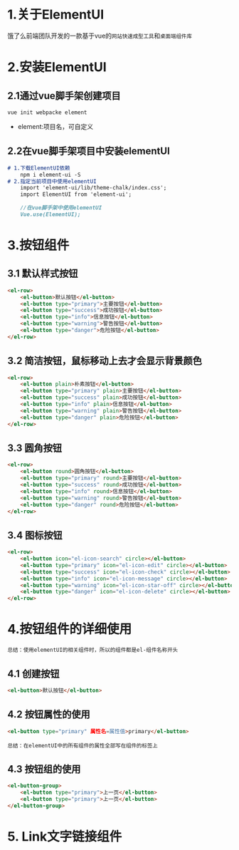 # 1.关于ElementUI

饿了么前端团队开发的一款基于vue的`网站快速成型工具`和`桌面端组件库`

# 2.安装ElementUI

## 2.1通过vue脚手架创建项目

```shell
vue init webpacke element
```

- element:项目名，可自定义

## 2.2在vue脚手架项目中安装elementUI

```markdown
# 1.下载ElementUI依赖
	npm i element-ui -S
# 2.指定当前项目中使用elementUI
	import 'element-ui/lib/theme-chalk/index.css';
	import ElementUI from 'element-ui';
	
	//在vue脚手架中使用elementUI
	Vue.use(ElementUI);
```

# 3.按钮组件

## 3.1 默认样式按钮

```html
<el-row>
    <el-button>默认按钮</el-button>
    <el-button type="primary">主要按钮</el-button>
    <el-button type="success">成功按钮</el-button>
    <el-button type="info">信息按钮</el-button>
    <el-button type="warning">警告按钮</el-button>
    <el-button type="danger">危险按钮</el-button>
</el-row>
```

##  3.2 简洁按钮，鼠标移动上去才会显示背景颜色

```html
<el-row>
    <el-button plain>朴素按钮</el-button>
    <el-button type="primary" plain>主要按钮</el-button>
    <el-button type="success" plain>成功按钮</el-button>
    <el-button type="info" plain>信息按钮</el-button>
    <el-button type="warning" plain>警告按钮</el-button>
    <el-button type="danger" plain>危险按钮</el-button>
</el-row>
```
## 3.3 圆角按钮

```html
<el-row>
    <el-button round>圆角按钮</el-button>
    <el-button type="primary" round>主要按钮</el-button>
    <el-button type="success" round>成功按钮</el-button>
    <el-button type="info" round>信息按钮</el-button>
    <el-button type="warning" round>警告按钮</el-button>
    <el-button type="danger" round>危险按钮</el-button>
</el-row>
```

## 3.4 图标按钮

```html
<el-row>
    <el-button icon="el-icon-search" circle></el-button>
    <el-button type="primary" icon="el-icon-edit" circle></el-button>
    <el-button type="success" icon="el-icon-check" circle></el-button>
    <el-button type="info" icon="el-icon-message" circle></el-button>
    <el-button type="warning" icon="el-icon-star-off" circle></el-button>
    <el-button type="danger" icon="el-icon-delete" circle></el-button>
</el-row>
```

# 4.按钮组件的详细使用

`总结：使用elementUI的相关组件时，所以的组件都是el-组件名称开头`

## 4.1 创建按钮

```html
<el-button>默认按钮</el-button>
```

## 4.2 按钮属性的使用

```html
<el-button type="primary" 属性名=属性值>primary</el-button>
```

`总结：在elementUI中的所有组件的属性全部写在组件的标签上`

## 4.3 按钮组的使用

```html
<el-button-group>
    <el-button type="primary">上一页</el-button>
    <el-button type="primary">上一页</el-button>
</el-button-group>
```

# 5. Link文字链接组件

